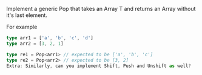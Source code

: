 Implement a generic Pop<T> that takes an Array T and returns an Array without it's last element.

For example

```typescript
type arr1 = ['a', 'b', 'c', 'd']
type arr2 = [3, 2, 1]

type re1 = Pop<arr1> // expected to be ['a', 'b', 'c']
type re2 = Pop<arr2> // expected to be [3, 2]
Extra: Similarly, can you implement Shift, Push and Unshift as well?
```
